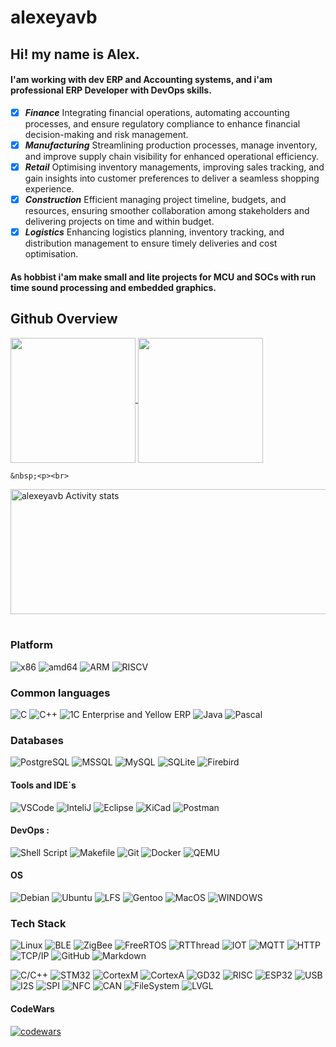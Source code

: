 # alexeyavb
## Hi! my name is Alex.<br>
#### I'am working with dev ERP and Accounting systems, and i'am professional ERP Developer with DevOps skills.

- [x] ***Finance*** Integrating financial operations, automating accounting processes, and ensure regulatory compliance to enhance financial decision-making and risk management. 
- [x] ***Manufacturing*** Streamlining production processes, manage inventory, and improve supply chain visibility for enhanced operational efficiency. 
- [x] ***Retail*** Optimising inventory managements, improving sales tracking, and gain insights into customer preferences to deliver a seamless shopping experience. 
- [x] ***Construction*** Efficient managing project timeline, budgets, and resources, ensuring smoother collaboration among stakeholders and delivering projects on time and within budget.
- [x] ***Logistics*** Enhancing logistics planning, inventory tracking, and distribution management to ensure timely deliveries and cost optimisation.

#### As hobbist i'am make small and lite projects for MCU and SOCs with run time sound processing and embedded graphics.
## Github Overview
<a href="https://github.com/alexeyavb/github-readme-stats">
  <img height=200 align="center" src="https://github-readme-stats.vercel.app/api?username=alexeyavb&theme=radical" />
</a>
<a href="https://github.com/alexeyavb/convoychat">
  <img height=200 align="center" src="https://github-readme-stats.vercel.app/api/top-langs?username=alexeyavb&layout=compact&langs_count=8&card_width=320&theme=radical" />
</a>

    &nbsp;<p><br>
<img align="center" height=200 width=800 alt="alexeyavb Activity stats " src="http://github-profile-summary-cards.vercel.app/api/cards/profile-details?username=alexeyavb&theme=radical" />	&nbsp;

### Platform
![x86](https://img.shields.io/badge/x86-6430F9?style=for-the-badge&logo=intel&logoColor=white)
![amd64](https://img.shields.io/badge/amd64-F96430?style=for-the-badge&logo=amd&logoColor=white)
![ARM](https://img.shields.io/badge/ARM-444444?style=for-the-badge&logo=arm&logoColor=white)
![RISCV](https://img.shields.io/badge/RISCV-44A104?style=for-the-badge&logo=riscv&logoColor=white)
### Common languages
![C](https://custom-icon-badges.herokuapp.com/badge/C-03599C.svg?style=for-the-badge&logo=c-in-hexagon&logoColor=white)
![C++](https://custom-icon-badges.herokuapp.com/badge/C++-9C033A.svg?style=for-the-badge&logo=cpp2&logoColor=white)
![1C Enterprise and Yellow ERP](https://img.shields.io/badge/1C_Enterprise-eac54f?style=for-the-badge&logo=openjdk&logoColor=red)
![Java](https://img.shields.io/badge/Java-0a0f4f?style=for-the-badge&logo=openjdk&logoColor=blue)
![Pascal](https://img.shields.io/badge/Pascal-4ac94f?style=for-the-badge&logo=delphi&logoColor=blue)	&nbsp;

### Databases
![PostgreSQL](https://img.shields.io/badge/PostgreSQL-4EA9FB?style=for-the-badge&logo=mongodb&logoColor=white)
![MSSQL](https://img.shields.io/badge/MSSQL-AE090B?style=for-the-badge&logo=mssql&logoColor=whgite)
![MySQL](https://img.shields.io/badge/MySQL-E00C04?style=for-the-badge&logo=mysql&logoColor=black)
![SQLite](https://img.shields.io/badge/SQLite-4E596B?style=for-the-badge&logo=sqlite&logoColor=white)
![Firebird](https://img.shields.io/badge/Firebird-0E094B?style=for-the-badge&logo=firebird&logoColor=white)

#### Tools and IDE`s
![VSCode](https://img.shields.io/badge/VS_Code-0078D4?style=for-the-badge&logo=visual%20studio%20code&logoColor=white)
![InteliJ](https://img.shields.io/badge/IntelliJ_IDEA-000000.svg?style=for-the-badge&logo=intellij-idea&logoColor=white)
![Eclipse](https://img.shields.io/badge/Eclipse-6C6CB7?style=for-the-badge&logo=eclipse&logoColor=white)
![KiCad](https://img.shields.io/badge/KiCAD-6E6ED7?style=for-the-badge&logo=kicad&logoColor=white)
![Postman](https://img.shields.io/badge/Postman-FF6C37?style=for-the-badge&logo=postman&logoColor=white)

#### DevOps  ️:
![Shell Script](https://img.shields.io/badge/Shell_Script-121011?style=for-the-badge&logo=gnu-bash&logoColor=white)
![Makefile](https://img.shields.io/badge/Makefile-E44C30?style=for-the-badge&logo=make&logoColor=white)
![Git](https://img.shields.io/badge/GIT-E44C30?style=for-the-badge&logo=git&logoColor=white)
![Docker](https://img.shields.io/badge/Docker-0F0FFA?style=for-the-badge&logo=docker&logoColor=white)
![QEMU](https://img.shields.io/badge/Qemu-EFEC57?style=for-the-badge&logo=qemu&logoColor=black)

#### OS
![Debian](https://img.shields.io/badge/Debian-F96430?style=for-the-badge&logo=debian&logoColor=white)
![Ubuntu](https://img.shields.io/badge/Ubuntu-B94410?style=for-the-badge&logo=ubuntu&logoColor=white)
![LFS](https://img.shields.io/badge/LFS-44B910?style=for-the-badge&logo=linux&logoColor=white)
![Gentoo](https://img.shields.io/badge/Gentoo-6C6CB8?style=for-the-badge&logo=gentoo&logoColor=white)
![MacOS](https://img.shields.io/badge/MacOS-ABABAB?style=for-the-badge&logo=macos&logoColor=black)
![WINDOWS](https://img.shields.io/badge/Windows%20NT4..11-070756?style=for-the-badge&logo=wndowsnt&logoColor=white)

### Tech Stack
![Linux](https://img.shields.io/badge/-Linux-333333?style=flat&logo=Linux&logoColor=white)
![BLE](https://img.shields.io/badge/-BLE-333333?style=flat&logo=Bluetooth&logoColor=white)
![ZigBee](https://img.shields.io/badge/-ZigBee-333333?style=flat&logo=ZigBee&logoColor=white)
![FreeRTOS](https://img.shields.io/badge/-FreeRTOS-333333?style=flat&logo=FreeRTOS&logoColor=white)
![RTThread](https://img.shields.io/badge/-RTThread-333333?style=flat&logo=RTThread&logoColor=white)
![IOT](https://img.shields.io/badge/-IOT-333333?style=flat&logo=IOT&logoColor=white)
![MQTT](https://img.shields.io/badge/-MQTT-333333?style=flat&logo=MQTT&logoColor=white)
![HTTP](https://img.shields.io/badge/-HTTP-333333?style=flat&logo=HTTP&logoColor=white)
![TCP/IP](https://img.shields.io/badge/-TCP/IP-333333?style=flat&logo=TCP/IP&logoColor=white)
![GitHub](https://img.shields.io/badge/-GitHub-333333?style=flat&logo=github)
![Markdown](https://img.shields.io/badge/-Markdown-333333?style=flat&logo=markdown)

![C/C++](https://img.shields.io/badge/-C/C++-333333?style=flat&logo=C/C++&logoColor=white)
![STM32](https://img.shields.io/badge/-STM32-333333?style=flat&logo=STM32&logoColor=white)
![CortexM](https://img.shields.io/badge/-CortexM-333333?style=flat&logo=CortexM&logoColor=white)
![CortexA](https://img.shields.io/badge/-CortexA-333333?style=flat&logo=CortexA&logoColor=white)
![GD32](https://img.shields.io/badge/-GD32-333333?style=flat&logo=GD32&logoColor=white)
![RISC](https://img.shields.io/badge/-RISC-333333?style=flat&logo=RISC&logoColor=white)
![ESP32](https://img.shields.io/badge/-ESP32-333333?style=flat&logo=ESP32&logoColor=white)
![USB](https://img.shields.io/badge/-USB-333333?style=flat&logo=USB&logoColor=white)
![I2S](https://img.shields.io/badge/-I2S-333333?style=flat&logo=I2S&logoColor=white)
![SPI](https://img.shields.io/badge/-SPI-333333?style=flat&logo=SPI&logoColor=white)
![NFC](https://img.shields.io/badge/-NFC-333333?style=flat&logo=NFC&logoColor=white)
![CAN](https://img.shields.io/badge/-CAN-333333?style=flat&logo=NFC&logoColor=white)
![FileSystem](https://img.shields.io/badge/-FileSystem-333333?style=flat&logo=FileSystem&logoColor=white)
![LVGL](https://img.shields.io/badge/-LVGL-333333?style=flat&logo=LVGL&logoColor=white)

#### CodeWars
[![codewars](https://www.codewars.com/users/barnukoff/badges/small)](https://www.codewars.com/users/barnukoff)
